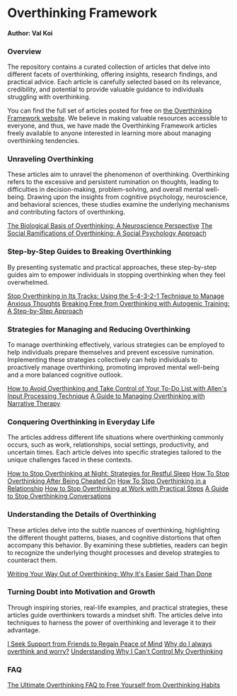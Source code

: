 # Overthinking Framework
#### Author: Val Koi

### Overview
The repository contains a curated collection of articles that delve into different facets of overthinking, offering insights, research findings, and practical advice. Each article is carefully selected based on its relevance, credibility, and potential to provide valuable guidance to individuals struggling with overthinking.
  
You can find the full set of articles posted for free on [the Overthinking Framework website](https://sensebridge.school/collections/frameworks/an-introduction-to-overthinking-framework-version-0-1/). We believe in making valuable resources accessible to everyone, and thus, we have made the Overthinking Framework articles freely available to anyone interested in learning more about managing overthinking tendencies.

### Unraveling Overthinking
These articles aim to unravel the phenomenon of overthinking. Overthinking refers to the excessive and persistent rumination on thoughts, leading to difficulties in decision-making, problem-solving, and overall mental well-being. Drawing upon the insights from cognitive psychology, neuroscience, and behavioral sciences, these studies examine the underlying mechanisms and contributing factors of overthinking.

[The Biological Basis of Overthinking: A Neuroscience Perspective](https://sensebridge.school/articles/overthinking-term-in-library/the-biological-basis-of-overthinking-a-neuroscience-perspective/)
[The Social Ramifications of Overthinking: A Social Psychology Approach](https://sensebridge.school/articles/overthinking-term-in-library/the-social-ramifications-of-overthinking-a-social-psychology-approach/)

### Step-by-Step Guides to Breaking Overthinking
By presenting systematic and practical approaches, these step-by-step guides aim to empower individuals in stopping overthinking when they feel overwhelmed.

[Stop Overthinking in Its Tracks: Using the 5-4-3-2-1 Technique to Manage Anxious Thoughts](https://sensebridge.school/articles/step-by-step-practices/stop-overthinking-in-its-tracks-using-the-5-4-3-2-1-technique-to-manage-anxious-thoughts/)
[Breaking Free from Overthinking with Autogenic Training: A Step-by-Step Approach](https://sensebridge.school/articles/step-by-step-practices/breaking-free-from-overthinking-with-autogenic-training-a-step-by-step-approach/)

### Strategies for Managing and Reducing Overthinking
To manage overthinking effectively, various strategies can be employed to help individuals prepare themselves and prevent excessive rumination. Implementing these strategies collectively can help individuals to proactively manage overthinking, promoting improved mental well-being and a more balanced cognitive outlook.

[How to Avoid Overthinking and Take Control of Your To-Do List with Allen's Input Processing Technique](https://sensebridge.school/articles/step-by-step-practices/how-to-avoid-overthinking-and-take-control-of-your-to-do-list-with-allen-s-input-processing-techniqu/)
[A Guide to Managing Overthinking with Narrative Therapy](https://sensebridge.school/articles/step-by-step-practices/a-guide-to-managing-overthinking-with-narrative-therapy/)

### Conquering Overthinking in Everyday Life
The articles address different life situations where overthinking commonly occurs, such as work, relationships, social settings, productivity, and uncertain times. Each article delves into specific strategies tailored to the unique challenges faced in these contexts.

[How to Stop Overthinking at Night: Strategies for Restful Sleep](https://sensebridge.school/articles/step-by-step-practices/how-to-stop-overthinking-at-night-strategies-for-restful-sleep/)
[How To Stop Overthinking After Being Cheated On](https://sensebridge.school/articles/inspirations-to-start/how-to-stop-overthinking-after-being-cheated-on/)
[How To Stop Overthinking in a Relationship](https://sensebridge.school/articles/relations-and-relatives/how-to-stop-overthinking-in-a-relationship/)
[How to Stop Overthinking at Work with Practical Steps](https://sensebridge.school/articles/step-by-step-practices/how-to-stop-overthinking-at-work-with-practical-steps/)
[A Guide to Stop Overthinking Conversations](https://sensebridge.school/articles/step-by-step-practices/a-guide-to-stop-overthinking-conversations/)

### Understanding the Details of Overthinking
These articles delve into the subtle nuances of overthinking, highlighting the different thought patterns, biases, and cognitive distortions that often accompany this behavior. By examining these subtleties, readers can begin to recognize the underlying thought processes and develop strategies to counteract them.

[Writing Your Way Out of Overthinking: Why It's Easier Said Than Done](https://sensebridge.school/articles/inspirations-to-start/writing-your-way-out-of-overthinking-why-it-s-easier-said-than-done/)

### Turning Doubt into Motivation and Growth
Through inspiring stories, real-life examples, and practical strategies, these articles guide overthinkers towards a mindset shift. The articles delve into techniques to harness the power of overthinking and leverage it to their advantage.

[I Seek Support from Friends to Regain Peace of Mind](https://sensebridge.school/articles/inspirations-to-start/i-seek-support-from-friends-to-regain-peace-of-mind/)
[Why do I always overthink and worry?](https://sensebridge.school/articles/inspirations-to-start/why-do-i-always-overthink-and-worry/)
[Understanding Why I Can't Control My Overthinking](https://sensebridge.school/articles/inspirations-to-start/understanding-why-i-can-t-control-my-overthinking/)

### FAQ

[The Ultimate Overthinking FAQ to Free Yourself from Overthinking Habits](https://sensebridge.school/articles/common-questions/the-ultimate-overthinking-faq-to-free-yourself-from-overthinking-habits/)
